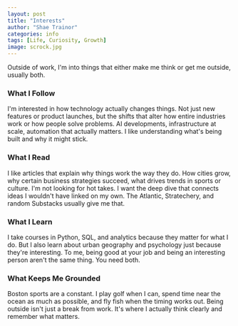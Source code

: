 ```yaml
---
layout: post
title: "Interests"
author: "Shae Trainor"
categories: info
tags: [Life, Curiosity, Growth]
image: scrock.jpg
---
```


Outside of work, I'm into things that either make me think or get me outside, usually both.

### What I Follow

I'm interested in how technology actually changes things. Not just new features or product launches, but the shifts that alter how entire industries work or how people solve problems. AI developments, infrastructure at scale, automation that actually matters. I like understanding what's being built and why it might stick.

### What I Read

I like articles that explain why things work the way they do. How cities grow, why certain business strategies succeed, what drives trends in sports or culture. I'm not looking for hot takes. I want the deep dive that connects ideas I wouldn't have linked on my own. The Atlantic, Stratechery, and random Substacks usually give me that.

### What I Learn

I take courses in Python, SQL, and analytics because they matter for what I do. But I also learn about urban geography and psychology just because they're interesting. To me, being good at your job and being an interesting person aren't the same thing. You need both.

### What Keeps Me Grounded

Boston sports are a constant. I play golf when I can, spend time near the ocean as much as possible, and fly fish when the timing works out. Being outside isn't just a break from work. It's where I actually think clearly and remember what matters.
